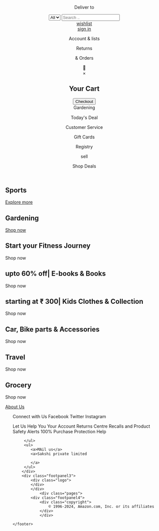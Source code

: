 <!DOCTYPE html>
<html lang="en">
<head>
    <meta charset="UTF-8">
    <meta name="viewport" content="width=device-width, initial-scale=1.0">
    <title>Shopping Website</title>
    <link rel="stylesheet" href="https://cdnjs.cloudflare.com/ajax/libs/font-awesome/6.7.2/css/all.min.css">
    <link rel="stylesheet" href="r.css">
</head>
<body>
    <header>
        <div class="navbar">
         <div class="nav-logo border">
         <div class="logo"></div>
         </div>
         <div class="nav-address border">
            <p>Deliver to</p>
            <div class="add-icon">
            <i class="fa-solid fa-location-dot"></i>
            </div>
         </div>
         <div class="nav-search">
            <select>
                <option>All</option>
            </select>
            <input placeholder="Search .." class="search-input">
            <div class="search-icon">
            <i class="fa-solid fa-magnifying-glass"></i>
        </div>
         </div>
         <div class="nav-signin border">
          <a href="f.html">wishlist</a><br>
            <a href="login1.html">sign in</a>
            <p class="nav-second"> Account & lists</p>
           </div>
           <div class="nav-return border">
            <p><span>Returns</span> </p>
            <p class="nav-second">& Orders</p>
           </div>
           <div id="cart-icon" class="cart-icon">
            🛒
          </div>
          <div id="cart-modal" class="cart-modal">
            <div class="cart-modal-content">
              <span id="close-cart" class="close-cart">&times;</span>
              <h2>Your Cart</h2>
              <ul id="cart-items-list">
              </ul>
              <button id="checkout-btn">Checkout</button>
            </div>
          </div>
           </div>
           <div class="panel">
            <div class="panel-all">
                <i class="fa-solid fa-bars"></i>
                <option value="search-input">Gardening</option>
            </div>
            <div class="panel-ops">
                <p>Today's Deal</p>
                <p>Customer Service</p>
                <p>Gift Cards</p>
                <p>Registry</p>
                <p>sell</p>
            </div>
            <div class="panel-deals">
                Shop Deals
            </div>
        </div>
    </header>
    <div class="hero-section" style="background-image: url('hero1.jpg');">
    </div>
    <div class="shop-section">
        <div class="box0 box">
            <div class="box-content">
                <h2>Sports</h2>
                <div class="box-img" style="background-image: url('i1.jpg');"></div>
                <a href="sports.html" class="shop-now">Explore more</a>
            </div>
        </div>
        <div class="box1 box">
            <div class="box-content">
                <h2>Gardening</h2>
                <div class="box-img" style="background-image: url('p1.webp');"></div>
                <a href="box1.html" class="shop-now">Shop now</a>
            </div>
        </div>
        <div class="box2 box">
            <div class="box-content">
                <h2> Start your Fitness Journey</h2>
                <div class="box-img" style="background-image: url('box2.jpg');"></div>
                <p>Shop now</p>
            </div>
        </div>
        <div class="box3 box">
            <div class="box-content">
                <h2>upto 60% off| E-books & Books</h2>
                <div class="box-img" style="background-image: url('box3.webp');"></div>
                <p>Shop now</p>
            </div>
        </div>
        <div class="box4 box">
            <div class="box-content">
                <h2>starting at ₹ 300| Kids Clothes & Collection</h2>
                <div class="box-img" style="background-image: url('box4.jpg');"></div>
                <p>Shop now</p>
            </div>
        </div>
        <div class="box5 box">
            <div class="box-content">
                <h2>Car, Bike parts & Accessories</h2>
                <div class="box-img" style="background-image: url('i.jpg');"></div>
                <p>Shop now</p>
            </div>
        </div>
        <div class="box6 box">
            <div class="box-content">
                <h2>Travel</h2>
                <div class="box-img" style="background-image: url('box5.jpg');"></div>
                <p>Shop now</p>
            </div>
        </div>
        <div class="box7 box">
            <div class="box-content">
                <h2>Grocery</h2>
                <div class="box-img" style="background-image: url('g.jpg');"></div>
                <p>Shop now</p>
            </div>
        </div>
    </div>
    <script>
        // Get elements
        const cartIcon = document.getElementById('cart-icon');
        const cartModal = document.getElementById('cart-modal');
        const closeCart = document.getElementById('close-cart');
        const addToCartButtons = document.querySelectorAll('.add-to-cart');
        const cartItemsList = document.getElementById('cart-items-list');
        // Cart storage
        let cartItems = [];
        // Open the cart modal when the cart icon is clicked
        cartIcon.addEventListener('click', () => {
          cartModal.style.display = 'block';
        });
        // Close the cart modal when the close button is clicked
        closeCart.addEventListener('click', () => {
          cartModal.style.display = 'none';
        });
        // Add product to the cart and show alert message
        addToCartButtons.forEach(button => {
          button.addEventListener('click', () => {
            const productName = button.getAttribute('data-product');
            cartItems.push(productName);
            updateCartItems();
            // Show alert message
            alert(`${productName} has been added to your cart!`);
          });
        });
        // Update the cart modal with the items
        function updateCartItems() {
          cartItemsList.innerHTML = ''; // Clear the list
          cartItems.forEach(item => {
            const listItem = document.createElement('li');
            listItem.textContent = item;
            cartItemsList.appendChild(listItem);
          });
        }
      </script>
    <footer>
        <div class="foot-panel1">
            <a href="ss.html">About Us</a>
        </div>
        <div class="footpanel2">
            <ul>
           <a>Connect with Us</a>
           <a><i class="fa-brands fa-facebook"></i>
            Facebook</a>
           <a><i class="fa-brands fa-x-twitter"></i>
            Twitter</a>
           <a><i class="fa-brands fa-square-instagram"></i>
            Instagram</a>
        </ul>
        <ul>
            <a>Let Us Help You</a>
              <a>Your Account</a>  
                <a>Returns Centre</a>
                <a>Recalls and Product Safety Alerts</a>
               <a>100% Purchase Protection</a> 
              <a>Help</a>  
    
         </ul>
         <ul>
            <a>MAil us</a>
            <a>Sakshi private limited
                
            </a>
         </ul>
        </div>
        <div class="footpanel3">
            <div class="logo">
            </div>
            </div>
                <div class="pages">
            <div class="footpanel4">  
                <div class="copyright">
                    © 1996-2024, Amazon.com, Inc. or its affiliates
                </div>
                </div>
                
    </footer>
</body>
</html>
    

